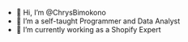 - 👋 Hi, I’m @ChrysBimokono
- 👀 I’m a self-taught Programmer and Data Analyst
- 🌱 I’m currently working as a Shopify Expert 


<!---
ChrysBimokono/ChrysBimokono is a ✨ special ✨ repository because its `README.md` (this file) appears on your GitHub profile.
You can click the Preview link to take a look at your changes.
--->
